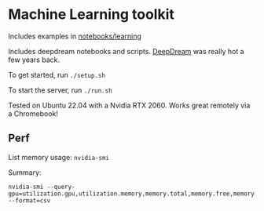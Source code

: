 # Machine Learning toolkit

Includes examples in [notebooks/learning](notebooks/learning)

Includes deepdream notebooks and scripts.
[DeepDream](https://en.wikipedia.org/wiki/DeepDream) was really hot a few years
back.

To get started, run `./setup.sh`

To start the server, run `./run.sh`

Tested on Ubuntu 22.04 with a Nvidia RTX 2060. Works great remotely via a Chromebook!

## Perf

List memory usage: `nvidia-smi`

Summary:

```
nvidia-smi --query-gpu=utilization.gpu,utilization.memory,memory.total,memory.free,memory.used --format=csv
```
